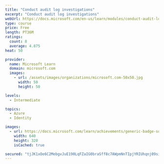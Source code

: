 ```yaml
---
title: "Conduct audit log investigations"
excerpt: "Conduct audit log investigations"
webUrl: https://docs.microsoft.com/en-us/learn/modules/conduct-audit-log-investigations/
type: course
price: Free
length: PT36M
ratings:
  count: 8
  average: 4.875
heat: 50

provider:
  name: Microsoft Learn
  domain: microsoft.com
  images:
    - url: /assets/images/organizations/microsoft.com-50x50.jpg
      width: 50
      height: 50

levels:
  - Intermediate

topics:
  - Azure
  - Identity

images:
  - url: https://docs.microsoft.com/learn/achievements/generic-badge-social.png
    width: 640
    height: 320
    isCached: true

secured: "tjJK1xOe6C2MebgvJuE190LqFZaIG0braSff8c7AWpmNnTIpjYRIUhqnj09siZZ3Kru0U52YdBNBcdFWdKMmlckb4LlkmsG6/vaLyEYm3lfqO2+5wDrk90+gMWtsJ8O1GUocAyPfR4UeVw/25cnR+xBvuUfDQeAM9UZKNqEJCh2EF8DwZrtuEeC60AMSHjXcrjCl/SCW3HcHjsX1CopNwXEBxq2YaaY8ccEOr4V1oA8/FONhkCLghpmRG4E4tjU9n9zmJctHSwS0kl0asKopp0MMzZMsoWyPn6IxpMrO8zfWWlo0D1ZVRfBorpSvFNeqXCE0VwL4ncKjeT51Nr2JAdj0d5ZRr6RTAaecSHiFd2j6dZX7VJEyzLn5PUrq5rdQ2lURoVKFZcsQS3RjDbSSgOMyugkkJZ47FDRDNmsWY3o=;oqt99+9ZnOIPm2J+l2DXaw=="
---
```


